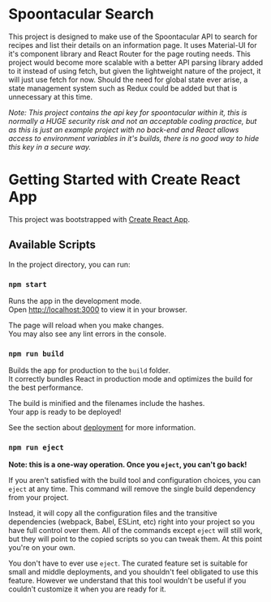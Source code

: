# Spoontacular Search

This project is designed to make use of the Spoontacular API to search for recipes and list their details on an information page. It uses Material-UI for it's component library and React Router for the page routing needs. This project would become more scalable with a better API parsing library added to it instead of using fetch, but given the lightweight nature of the project, it will just use fetch for now. Should the need for global state ever arise, a state management system such as Redux could be added but that is unnecessary at this time.

*Note: This project contains the api key for spoontacular within it, this is normally a HUGE security risk and not an acceptable coding practice, but as this is just an example project with no back-end and React allows access to environment variables in it's builds, there is no good way to hide this key in a secure way.* 

# Getting Started with Create React App

This project was bootstrapped with [Create React App](https://github.com/facebook/create-react-app).

## Available Scripts

In the project directory, you can run:

### `npm start`

Runs the app in the development mode.\
Open [http://localhost:3000](http://localhost:3000) to view it in your browser.

The page will reload when you make changes.\
You may also see any lint errors in the console.

### `npm run build`

Builds the app for production to the `build` folder.\
It correctly bundles React in production mode and optimizes the build for the best performance.

The build is minified and the filenames include the hashes.\
Your app is ready to be deployed!

See the section about [deployment](https://facebook.github.io/create-react-app/docs/deployment) for more information.

### `npm run eject`

**Note: this is a one-way operation. Once you `eject`, you can't go back!**

If you aren't satisfied with the build tool and configuration choices, you can `eject` at any time. This command will remove the single build dependency from your project.

Instead, it will copy all the configuration files and the transitive dependencies (webpack, Babel, ESLint, etc) right into your project so you have full control over them. All of the commands except `eject` will still work, but they will point to the copied scripts so you can tweak them. At this point you're on your own.

You don't have to ever use `eject`. The curated feature set is suitable for small and middle deployments, and you shouldn't feel obligated to use this feature. However we understand that this tool wouldn't be useful if you couldn't customize it when you are ready for it.